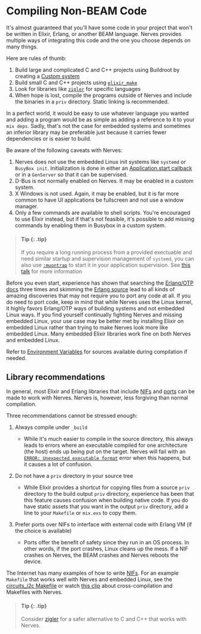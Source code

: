 # Compiling Non-BEAM Code

It's almost guaranteed that you'll have some code in your project that won't be
written in Elixir, Erlang, or another BEAM language. Nerves provides multiple
ways of integrating this code and the one you choose depends on many things.

Here are rules of thumb:

1. Build large and complicated C and C++ projects using Buildroot by creating a
   [Custom system](https://hexdocs.pm/nerves/customizing-systems.html)
2. Build small C and C++ projects using
   [`elixir_make`](https://hex.pm/packages/elixir_make)
3. Look for libraries like [`zigler`](https://hex.pm/packages/zigler) for
   specific languages
4. When hope is lost, compile the programs outside of Nerves and include the
   binaries in a `priv` directory. Static linking is recommended.

In a perfect world, it would be easy to use whatever language you wanted and
adding a program would be as simple as adding a reference to it to your `mix
deps`. Sadly, that's not the case for embedded systems and sometimes an inferior
library may be preferable just because it carries fewer dependencies or is
easier to build.

Be aware of the following caveats with Nerves:

1. Nerves does not use the embedded Linux init systems like `systemd` or
   `BusyBox init`. Initialization is done in either an
   [Application.start callback](https://hexdocs.pm/elixir/Application.html#module-the-application-callback-module)
   or in a `GenServer` so that it can be supervised.
2. D-Bus is not normally enabled on Nerves. It may be enabled in a custom
   system.
3. X Windows is not used. Again, it may be enabled, but it is far more common to
   have UI applications be fullscreen and not use a window manager.
4. Only a few commands are available to shell scripts. You're encouraged to
   use Elixir instead, but if that's not feasible, it's possible to add missing
   commands by enabling them in Busybox in a custom system.

> #### Tip {: .tip}
>
> If you require a long running process from a provided exectuable and need
> similar startup and supervision management of `systemd`, you can also use
> [`:muontrap`](https://hexdocs.pm/muontrap/readme.html) to start it in your
> application supervision. See [this talk](https://youtu.be/BtUmxoccZGE?t=1559)
> for more information

Before you even start, experience has shown that searching the [Erlang/OTP
docs](http://erlang.org/doc/index.html) three times and skimming the
[Erlang source](https://github.com/erlang/otp) lead to all kinds of amazing
discoveries that may not require you to port any code at all. If you do need to
port code, keep in mind that while Nerves uses the Linux kernel, it highly
favors Erlang/OTP ways of building systems and not embedded Linux ways. If you
find yourself continually fighting Nerves and missing embedded Linux, your use
case may be better met by installing Elixir on embedded Linux rather than trying
to make Nerves look more like embedded Linux. Many embedded Elixir libraries
work fine on both Nerves and embedded Linux.

Refer to [Environment Variables](advanced/environment-variables.md) for sources available
during compilation if needed.

## Library recommendations

In general, most Elixir and Erlang libraries that include
[NIFs](http://erlang.org/doc/tutorial/nif.html) and
[ports](http://erlang.org/doc/tutorial/c_port.html) can be made to work with
Nerves. Nerves is, however, less forgiving than normal compilation.

Three recommendations cannot be stressed enough:

1. Always compile under `_build`
   * While it's much easier to compile in the source directory, this always
     leads to errors where an executable compiled for one architecture (the
     host) ends up being put on the target. Nerves will fail with an [`ERROR:
     Unexpected executable format`](https://github.com/nerves-project/nerves_system_br/blob/v1.18.6/scripts/scrub-otp-release.sh#L136-L174)
     error when this happens, but it causes a lot of confusion.

2. Do not have a `priv` directory in your source tree
   * While Elixir provides a shortcut for copying files from a source `priv`
     directory to the build output `priv` directory, experience has been that
     this feature causes confusion when building native code. If you do have
     static assets that you want in the output `priv` directory, add a line to
     your `Makefile` or `mix.exs` to copy them.

3. Prefer ports over NIFs to interface with external code with Erlang VM (if
   the choice is available)
   * Ports offer the benefit of safety since they run in an OS process. In
     other words, if the port crashes, Linux cleans up the mess. If a NIF
     crashes on Nerves, the BEAM crashes and Nerves reboots the device.

The Internet has many examples of how to write
[NIFs](http://erlang.org/doc/tutorial/nif.html). For an example `Makefile` that
works well with Nerves and embedded Linux, see the [circuits_i2c
Makefile](https://github.com/elixir-circuits/circuits_i2c/blob/main/Makefile)
or watch [this clip](https://youtu.be/BtUmxoccZGE?t=1827) about
cross-compilation and Makefiles with Nerves.

> #### Tip {: .tip}
>
> Consider [zigler](https://github.com/ityonemo/zigler) for a safer
> alternative to C and C++ that works with Nerves.

